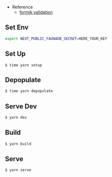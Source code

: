 - Reference
  - [formik validation](https://formik.org/docs/guides/validation)

## Set Env

```bash
export NEXT_PUBLIC_FAUNADB_SECRET=HERE_YOUR_KEY
```

## Set Up

```fauna
$ time yarn setup
```

## Depopulate

```bash
$ time yarn depopulate
```

## Serve Dev

```bash
$ yarn dev
```

## Build

```bash
$ yarn build
```

## Serve

```bash
$ yarn serve
```
